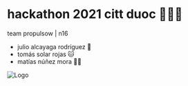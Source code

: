 
# hackathon 2021 citt duoc 👨🏻‍💻
team propulsow | n16
- julio alcayaga rodríguez 🍻
- tomás solar rojas 🐱
- matías núñez mora 💅🏼


![Logo](https://www.encancha.cl/u/fotografias/m/2021/6/18/f608x342-96759_126482_15.jpg)